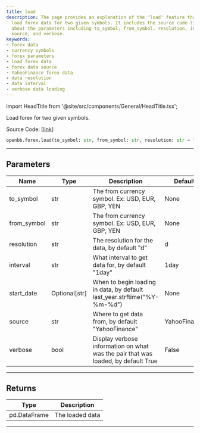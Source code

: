 ```yaml
---
title: load
description: The page provides an explanation of the 'load' feature that is used to
  load forex data for two given symbols. It includes the source code link and details
  about the parameters including to_symbol, from_symbol, resolution, interval, start_date,
  source, and verbose.
keywords:
- forex data
- currency symbols
- forex parameters
- load forex data
- forex data source
- YahooFinance forex data
- data resolution
- data interval
- verbose data loading
---
```


import HeadTitle from '@site/src/components/General/HeadTitle.tsx';

<HeadTitle title="load - Forex - Reference | OpenBB SDK Docs" />

Load forex for two given symbols.

Source Code: [[link](https://github.com/OpenBB-finance/OpenBBTerminal/tree/main/openbb_terminal/forex/forex_helper.py#L95)]

```python
openbb.forex.load(to_symbol: str, from_symbol: str, resolution: str = "d", interval: str = "1day", start_date: Optional[str] = None, source: str = "YahooFinance", verbose: bool = False)
```

---

## Parameters

| Name | Type | Description | Default | Optional |
| ---- | ---- | ----------- | ------- | -------- |
| to_symbol | str | The from currency symbol. Ex: USD, EUR, GBP, YEN | None | False |
| from_symbol | str | The from currency symbol. Ex: USD, EUR, GBP, YEN | None | False |
| resolution | str | The resolution for the data, by default "d" | d | True |
| interval | str | What interval to get data for, by default "1day" | 1day | True |
| start_date | Optional[str] | When to begin loading in data, by default last_year.strftime("%Y-%m-%d") | None | True |
| source | str | Where to get data from, by default "YahooFinance" | YahooFinance | True |
| verbose | bool | Display verbose information on what was the pair that was loaded, by default True | False | True |


---

## Returns

| Type | Description |
| ---- | ----------- |
| pd.DataFrame | The loaded data |
---
